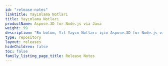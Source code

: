 ```yaml
---
id: "release-notes"
linktitle: Yayımlama Notları
title: Yayımlama Notları
productName: Aspose.3D for Node.js via Java
weight: 99
description: "Bu bölüm, Yıl Yayın Notları için Aspose.3D for Node.js via Java'nın yayın notlarını içerir. Bu yayın notlarında, mevcut sürümde düzeltilen sorunların yanı sıra tüm genel API ve davranış değişikliklerinin listesini yayınlıyoruz."
type: repository
layout: releases
hideChildren: false
toc: false
family_listing_page_title: Release Notes
---
```


